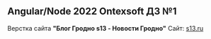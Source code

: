 ## Angular/Node 2022 Ontexsoft ДЗ №1
Верстка сайта **"Блог Гродно s13 - Новости Гродно"**
Сайт: [s13.ru](https://s13.ru/)